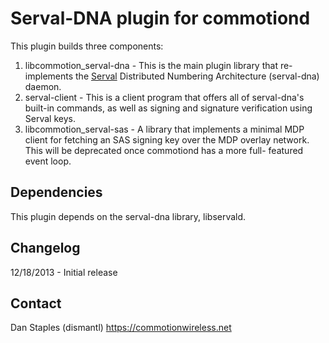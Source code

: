 Serval-DNA plugin for commotiond
================================
This plugin builds three components:

1. libcommotion_serval-dna - This is the main plugin library that 
     re-implements the [Serval][] Distributed Numbering Architecture
     (serval-dna) daemon.
2. serval-client - This is a client program that offers all of 
     serval-dna's built-in commands, as well as signing and signature 
     verification using Serval keys.
3. libcommotion_serval-sas - A library that implements a minimal
     MDP client for fetching an SAS signing key over the MDP overlay
     network. This will be deprecated once commotiond has a more full-
     featured event loop.

Dependencies
------------
This plugin depends on the serval-dna library, libservald.

Changelog
---------
12/18/2013 - Initial release

Contact
-------
Dan Staples (dismantl) <danstaples AT opentechinstitute DOT org>
https://commotionwireless.net

[Serval]: https://github.com/servalproject/serval-dna/